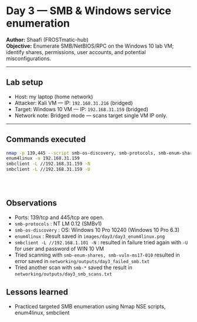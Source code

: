 # Day 3 — SMB & Windows service enumeration 
**Author:** Shaafi (FROSTmatic-hub)  
**Objective:** Enumerate SMB/NetBIOS/RPC on the Windows 10 lab VM; identify shares, permissions, user accounts, and potential misconfigurations.

---

## Lab setup
- Host: my laptop (home network)  
- Attacker: Kali VM — IP: `192.168.31.216` (bridged)  
- Target: Windows 10 VM — IP: `192.168.31.159` (bridged)  
- Network note: Bridged mode — scans target single VM IP only.

---


## Commands executed
```bash
nmap -p 139,445 --script smb-os-discovery, smb-protocols, smb-enum-shares, smb-vuln-ms17-010 192.168.31.159
enum4linux -a 192.168.31.159
smbclient -L //192.168.31.159 -N
smbclient -L //192.168.31.159 -U 





```
## Observations
- Ports: 139/tcp and 445/tcp are open.
- `smb-protocols` : NT LM 0.12 (SMBv1) 
- `smb-os-discovery` : OS: Windows 10 Pro 10240 (Windows 10 Pro 6.3)
- `enum4linux` : Result saved in `images/day3/day3_enum4linux.png`
- `smbclient -L //192.168.1.101 -N` : resulted in failure tried again with `-U` for user and password of WIN 10 VM
- Tried scanning with `smb-enum-shares, smb-vuln-ms17-010` resulted in error saved in `networking/outputs/day3_failed_smb.txt`
- Tried another scan with `smb-*` saved the result in `networking/outputs/day3_smb_scans.txt`

## Lessons learned
- Practiced targeted SMB enumeration using Nmap NSE scripts, enum4linux, smbclient